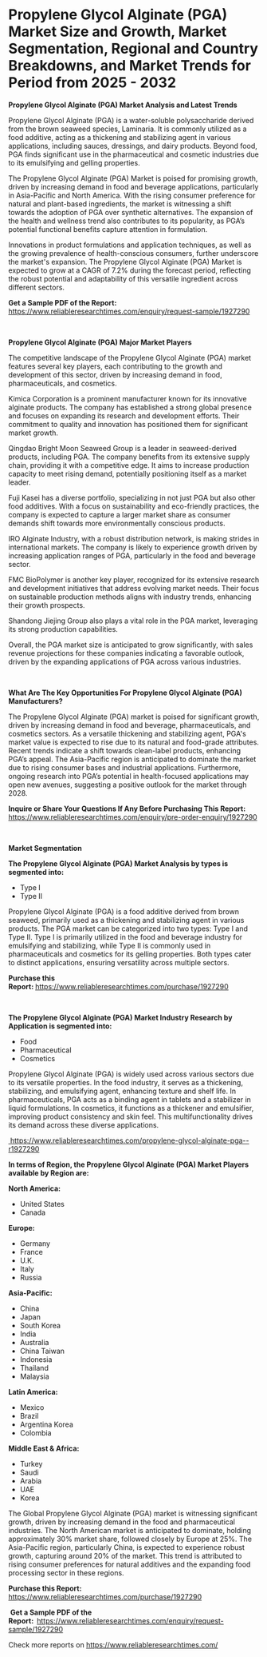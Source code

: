 <p><h1>Propylene Glycol Alginate (PGA) Market Size and Growth, Market Segmentation, Regional and Country Breakdowns, and Market Trends for Period from 2025 -  2032</h1></p><p><strong>Propylene Glycol Alginate (PGA) Market Analysis and Latest Trends</strong></p>
<p><p>Propylene Glycol Alginate (PGA) is a water-soluble polysaccharide derived from the brown seaweed species, Laminaria. It is commonly utilized as a food additive, acting as a thickening and stabilizing agent in various applications, including sauces, dressings, and dairy products. Beyond food, PGA finds significant use in the pharmaceutical and cosmetic industries due to its emulsifying and gelling properties.</p><p>The Propylene Glycol Alginate (PGA) Market is poised for promising growth, driven by increasing demand in food and beverage applications, particularly in Asia-Pacific and North America. With the rising consumer preference for natural and plant-based ingredients, the market is witnessing a shift towards the adoption of PGA over synthetic alternatives. The expansion of the health and wellness trend also contributes to its popularity, as PGA’s potential functional benefits capture attention in formulation.</p><p>Innovations in product formulations and application techniques, as well as the growing prevalence of health-conscious consumers, further underscore the market's expansion. The Propylene Glycol Alginate (PGA) Market is expected to grow at a CAGR of 7.2% during the forecast period, reflecting the robust potential and adaptability of this versatile ingredient across different sectors.</p></p>
<p><strong>Get a Sample PDF of the Report:&nbsp;</strong> <a href="https://www.reliableresearchtimes.com/enquiry/request-sample/1927290?utm_campaign=3287&utm_medium=2&utm_source=Github&utm_content=ia&utm_term=28032025&utm_id=propylene-glycol-alginate-pga">https://www.reliableresearchtimes.com/enquiry/request-sample/1927290</a></p>
<p>&nbsp;</p>
<p><strong>Propylene Glycol Alginate (PGA) Major Market Players</strong></p>
<p><p>The competitive landscape of the Propylene Glycol Alginate (PGA) market features several key players, each contributing to the growth and development of this sector, driven by increasing demand in food, pharmaceuticals, and cosmetics.</p><p>Kimica Corporation is a prominent manufacturer known for its innovative alginate products. The company has established a strong global presence and focuses on expanding its research and development efforts. Their commitment to quality and innovation has positioned them for significant market growth.</p><p>Qingdao Bright Moon Seaweed Group is a leader in seaweed-derived products, including PGA. The company benefits from its extensive supply chain, providing it with a competitive edge. It aims to increase production capacity to meet rising demand, potentially positioning itself as a market leader.</p><p>Fuji Kasei has a diverse portfolio, specializing in not just PGA but also other food additives. With a focus on sustainability and eco-friendly practices, the company is expected to capture a larger market share as consumer demands shift towards more environmentally conscious products.</p><p>IRO Alginate Industry, with a robust distribution network, is making strides in international markets. The company is likely to experience growth driven by increasing application ranges of PGA, particularly in the food and beverage sector.</p><p>FMC BioPolymer is another key player, recognized for its extensive research and development initiatives that address evolving market needs. Their focus on sustainable production methods aligns with industry trends, enhancing their growth prospects.</p><p>Shandong Jiejing Group also plays a vital role in the PGA market, leveraging its strong production capabilities.</p><p>Overall, the PGA market size is anticipated to grow significantly, with sales revenue projections for these companies indicating a favorable outlook, driven by the expanding applications of PGA across various industries.</p></p>
<p>&nbsp;</p>
<p><strong>What Are The Key Opportunities For Propylene Glycol Alginate (PGA) Manufacturers?</strong></p>
<p><p>The Propylene Glycol Alginate (PGA) market is poised for significant growth, driven by increasing demand in food and beverage, pharmaceuticals, and cosmetics sectors. As a versatile thickening and stabilizing agent, PGA's market value is expected to rise due to its natural and food-grade attributes. Recent trends indicate a shift towards clean-label products, enhancing PGA’s appeal. The Asia-Pacific region is anticipated to dominate the market due to rising consumer bases and industrial applications. Furthermore, ongoing research into PGA’s potential in health-focused applications may open new avenues, suggesting a positive outlook for the market through 2028.</p></p>
<p><strong>Inquire or Share Your Questions If Any Before Purchasing This Report:</strong> <a href="https://www.reliableresearchtimes.com/enquiry/pre-order-enquiry/1927290?utm_campaign=3287&utm_medium=2&utm_source=Github&utm_content=ia&utm_term=28032025&utm_id=propylene-glycol-alginate-pga">https://www.reliableresearchtimes.com/enquiry/pre-order-enquiry/1927290</a></p>
<p>&nbsp;</p>
<p><strong>Market Segmentation</strong></p>
<p><strong>The Propylene Glycol Alginate (PGA) Market Analysis by types is segmented into:</strong></p>
<p><ul><li>Type I</li><li>Type II</li></ul></p>
<p><p>Propylene Glycol Alginate (PGA) is a food additive derived from brown seaweed, primarily used as a thickening and stabilizing agent in various products. The PGA market can be categorized into two types: Type I and Type II. Type I is primarily utilized in the food and beverage industry for emulsifying and stabilizing, while Type II is commonly used in pharmaceuticals and cosmetics for its gelling properties. Both types cater to distinct applications, ensuring versatility across multiple sectors.</p></p>
<p><strong>Purchase this Report:&nbsp;</strong><a href="https://www.reliableresearchtimes.com/purchase/1927290?utm_campaign=3287&utm_medium=2&utm_source=Github&utm_content=ia&utm_term=28032025&utm_id=propylene-glycol-alginate-pga">https://www.reliableresearchtimes.com/purchase/1927290</a></p>
<p>&nbsp;</p>
<p><strong>The Propylene Glycol Alginate (PGA) Market Industry Research by Application is segmented into:</strong></p>
<p><ul><li>Food</li><li>Pharmaceutical</li><li>Cosmetics</li></ul></p>
<p><p>Propylene Glycol Alginate (PGA) is widely used across various sectors due to its versatile properties. In the food industry, it serves as a thickening, stabilizing, and emulsifying agent, enhancing texture and shelf life. In pharmaceuticals, PGA acts as a binding agent in tablets and a stabilizer in liquid formulations. In cosmetics, it functions as a thickener and emulsifier, improving product consistency and skin feel. This multifunctionality drives its demand across these diverse applications.</p></p>
<p><a href="https://www.reliableresearchtimes.com/propylene-glycol-alginate-pga--r1927290?utm_campaign=3287&utm_medium=2&utm_source=Github&utm_content=ia&utm_term=28032025&utm_id=propylene-glycol-alginate-pga">&nbsp;https://www.reliableresearchtimes.com/propylene-glycol-alginate-pga--r1927290</a></p>
<p><strong>In terms of Region, the Propylene Glycol Alginate (PGA) Market Players available by Region are:</strong></p>
<p>
    <p> <strong> North America: </strong>
        <ul>
            <li>United States</li>
            <li>Canada</li>
        </ul>
        </p> 
    <p> <strong> Europe: </strong>
        <ul>
            <li>Germany</li>
            <li>France</li>
            <li>U.K.</li>
            <li>Italy</li>
            <li>Russia</li>
        </ul>
        </p> 
    <p> <strong> Asia-Pacific: </strong>
        <ul>
            <li>China</li>
            <li>Japan</li>
            <li>South Korea</li>
            <li>India</li>
            <li>Australia</li>
            <li>China Taiwan</li>
            <li>Indonesia</li>
            <li>Thailand</li>
            <li>Malaysia</li>
        </ul>
        </p> 
    <p> <strong> Latin America: </strong>
        <ul>
            <li>Mexico</li>
            <li>Brazil</li>
            <li>Argentina Korea</li>
            <li>Colombia</li>
        </ul>
        </p> 
    <p> <strong> Middle East & Africa: </strong>
        <ul>
            <li>Turkey</li>
            <li>Saudi</li>
            <li>Arabia</li>
            <li>UAE</li>
            <li>Korea</li>
        </ul>
    </p>
    </p>
<p><p>The Global Propylene Glycol Alginate (PGA) market is witnessing significant growth, driven by increasing demand in the food and pharmaceutical industries. The North American market is anticipated to dominate, holding approximately 30% market share, followed closely by Europe at 25%. The Asia-Pacific region, particularly China, is expected to experience robust growth, capturing around 20% of the market. This trend is attributed to rising consumer preferences for natural additives and the expanding food processing sector in these regions.</p></p>
<p><strong>Purchase this Report: </strong><a href="https://www.reliableresearchtimes.com/purchase/1927290?utm_campaign=3287&utm_medium=2&utm_source=Github&utm_content=ia&utm_term=28032025&utm_id=propylene-glycol-alginate-pga">https://www.reliableresearchtimes.com/purchase/1927290</a></p>
<p>&nbsp;<strong>Get a Sample PDF of the Report:&nbsp;&nbsp;</strong><a href="https://www.reliableresearchtimes.com/enquiry/request-sample/1927290?utm_campaign=3287&utm_medium=2&utm_source=Github&utm_content=ia&utm_term=28032025&utm_id=propylene-glycol-alginate-pga">https://www.reliableresearchtimes.com/enquiry/request-sample/1927290</a></p>
<p><strong></strong></p>
<p>Check more reports on <a href="https://www.reliableresearchtimes.com/?utm_campaign=3287&utm_medium=2&utm_source=Github&utm_content=ia&utm_term=28032025&utm_id=propylene-glycol-alginate-pga">https://www.reliableresearchtimes.com/</a></p>